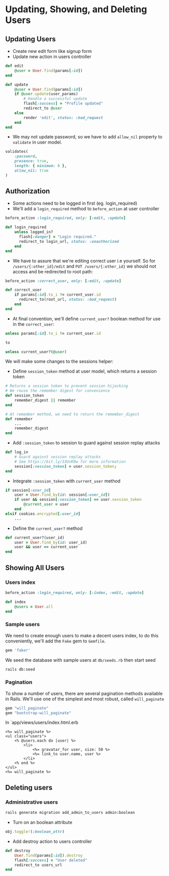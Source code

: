 # Updating, Showing, and Deleting Users

## Updating Users
- Create new edit form like signup form
- Update new action in users controller
```rb
def edit
    @user = User.find(params[:id])
end

def update
    @user = User.find(params[:id])
    if @user.update(user_params)
        # Handle a successful update
        flash[:success] = "Profile updated"
        redirect_to @user
    else
        render 'edit', status: :bad_request
    end
end
```
- We may not update password, so we have to add `allow_nil` property to
`validate` in user model.
```rb
validates(
    :password,
    presence: true,
    length: { minimum: 6 },
    allow_nil: true
)
```

## Authorization
- Some actions need to be logged in first (eg. login_required)
- We'll add a `login_required` method to `before_action` at user controller
```rb
before_action :login_required, only: [:edit, :update]
```
```rb
def login_required
    unless logged_in?
      flash[:danger] = "Login required."
      redirect_to login_url, status: :unauthorized
    end
end
```
- We have to assure that we're editing correct user i.e yourself. So for
`/users/{:other_id}/edit` and `PUT /users/{:other_id}` we should not access and be redirected to root path:
```rb
before_action :correct_user, only: [:edit, :update]

def correct_user
    if params[:id].to_i != current_user.id
      redirect_to(root_url, status: :bad_request)
    end
end
```
- At final convention, we'll define `current_user?` boolean method for use
in the `correct_user`:
```rb
unless params[:id].to_i != current_user.id

to

unless current_user?(@user)
```
We will make some changes to the sessions helper:
- Define `session_token` method at user model, which returns a session token
```rb
# Returns a session token to prevent session hijacking
# We reuse the remember digest for convenience
def session_token
    remember_digest || remember
end

# At remember method, we need to return the remember_digest
def remember
    ...
    remember_digest
end
```
- Add `:session_token` to session to guard against session replay attacks
```rb
def log_in
    # Guard against session replay attacks
    # See https://bit.ly/33UvK0w for more information
    session[:session_token] = user.session_token;
end
```
- Integrate `:session_token` with `current_user` method
```rb
if session[:user_id]
    user = User.find_by(id: session[:user_id])
    if user && session[:session_token] == user.session_token
        @current_user = user
    end
elsif cookies.encrypted[:user_id]
    ...
```
- Define the `current_user?` method
```rb
def current_user?(user_id)
    user = User.find_by(id: user_id)
    user && user == current_user
end
```

## Showing All Users
### Users index
```rb
before_action :login_required, only: [:index, :edit, :update]

def index
    @users = User.all
end
```
### Sample users
We need to create enough users to make a decent users index, to do this conveniently, we'll add
the `Fake` gem to `Gemfile`.

```rb
gem 'faker'
```
We seed the database with sample users at `db/seeds.rb` then start seed
```bash
rails db:seed
```
### Pagination
To show a number of users, there are several pagination methods available in Rails. We'll use one
of the simplest and most robust, called `will_paginate`
```rb
gem "will_paginate"
gem "bootstrap-will_paginate"
```
In `app/views/users/index.html.erb
```erb
<%= will_paginate %>
<ul class="users">
    <% @users.each do |user| %>
        <li>
            <%= gravatar_for user, size: 50 %>
            <%= link_to user.name, user %>
        </li>
    <% end %>
</ul>
<%= will_paginate %>
```

## Deleting users
### Administrative users
```bash
rails generate migration add_admin_to_users admin:boolean
```
- Turn on an boolean attribute
```rb
obj.toggle!(:boolean_attr)
```
- Add destroy action to users controller
```rb
def destroy
    User.find(params[:id]).destroy
    flash[:success] = "User deleted"
    redirect_to users_url
end
```

